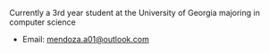 Currently a 3rd year student at the University of Georgia majoring in computer science
- Email: mendoza.a01@outlook.com
